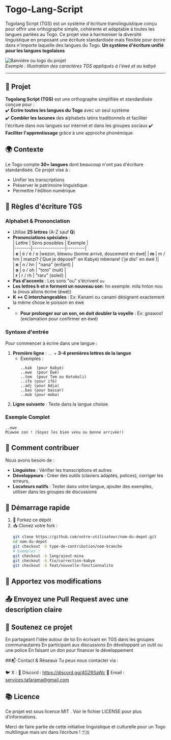 # Togo-Lang-Script
Togolang Script (TGS) est un système d'écriture translinguistique conçu pour offrir une orthographe simple, cohérente et adaptable à toutes les langues parlées au Togo. Ce projet vise à harmoniser la diversité linguistique en proposant une écriture standardisée mais flexible pour écrire dans n'importe laquelle des langues du Togo.
**Un système d'écriture unifié pour les langues togolaises**  

![Bannière ou logo du projet](https://via.placeholder.com/800x200?text=Togolang+Script)  
*Exemple : Illustration des caractères TGS appliqués à l'éwé et au kabyè*

---

## 📜 Projet  
**Togolang Script (TGS)** est une orthographe simplifiée et standardisée conçue pour :  
✔️ **Écrire toutes les langues du Togo** avec un seul système  
✔️ **Combler les lacunes** des alphabets latins traditionnels et faciliter l'écriture dans nos langues sur internet et dans les groupes sociaux 
✔️ **Faciliter l'apprentissage** grâce à une approche phonémique  

## 🌍 Contexte  
Le Togo compte **30+ langues** dont beaucoup n'ont pas d'écriture standardisée. Ce projet vise à :  
- Unifier les transcriptions  
- Préserver le patrimoine linguistique  
- Permettre l'édition numérique  

## 📜 Règles d'écriture TGS

### **Alphabet & Prononciation**  
- Utilise **25 lettres** (A-Z sauf **Q**)  
- **Prononciations spéciales** :  
  | Lettre | Sons possibles | Exemple |  
  |--------|----------------|---------|  
  | **e**  | é / è / e      |wezon, blewou (bonne arrivé, doucement en éwé|
  | **m**  | m / hm         | manzi? ('Que je dépose?' en Kabyè) mbenare! ('je dis!' en éwé )|  
  | **n**  | n / hn         | "nana" (enfant) |  
  | **o**  | o / oh         | "toro" (nuit) |  
  | **r**  | r / rh         | "raru" (soleil) |  
- **Pas d'accents** : Les sons "ou" s'écrivent `ou`
- **Les lettres h et n forment un nouveau son**: hn
   exemple: mila hnlon nou la (nous allons écrire (éwé))
- **K ↔ C interchangeables** : Ex: Kanami ou canami désignent exactement la même chose le poisson en éwé
- - **Pour prolonger sur un son, on doit doubler la voyelle** : Ex: gnawoo! (exclamation pour confirmer en éwé)

### **Syntaxe d'entrée**  
Pour commencer à écrire dans une langue :  
1. **Première ligne** : `..` + **3-4 premières lettres de la langue**  
   - Exemples :  
     ```text  
     ..kab  (pour Kabyè)  
     ..ewe  (pour Éwé)  
     ..tem  (pour Tem ou Kotokoli)
     ..ife (pour ifè)
     ..adj (pour Adja)
     ..bas (pour bassar)
     ..mob (pour moba) 
     ```  
2. **Ligne suivante** : Texte dans la langue choisie  

### **Exemple Complet**  
```text  
..ewe  
Miawoe zon ! (Soyez les bien venu ou bonne arrivée!)

```

## 🤝 Comment contribuer

Nous avons besoin de :
- **Linguistes** : Vérifier les transcriptions  et autres 
- **Développeurs** : Créer des outils (claviers adaptés, polices), corriger les erreurs, 
- **Locuteurs natifs** : Tester dans votre langue, ajouter des exemples, utiliser dans les groupes de discussions

## 🚀 Démarrage rapide

1. 🍴 Forkez ce dépôt  
2. 📥 Clonez votre fork :
   ```bash
   git clone https://github.com/votre-utilisateur/nom-du-depot.git
   cd nom-du-depot
   git checkout -b type-de-contribution/nom-branche
   # Exemples :
   git checkout -b lang/ajout-mina
   git checkout -b fix/correction-kabye
   git checkout -b feat/nouvelle-fonctionnalite

## 🔧 Apportez vos modifications

## 📤 Envoyez une Pull Request avec une description claire

## 📢 Soutenez ce projet
En partageant l'idée autour de toi
En écrivant en TGS dans les groupes communautaires
En participant aux discussions
En développant un outil ou une police
En faisant un don pour financer le développement

##📬 Contact & Réseaux
Tu peux nous contacter via :

🐦 X : 
💬 Discord : https://discord.gg/4GZ6SaWc
📩 Email : services.tafarama@gmail.com

## 📚 Licence
Ce projet est sous licence MIT . Voir le fichier LICENSE pour plus d’informations.

Merci de faire partie de cette initiative linguistique et culturelle pour un Togo multilingue mais uni dans l’écriture ! 🇹🇬
